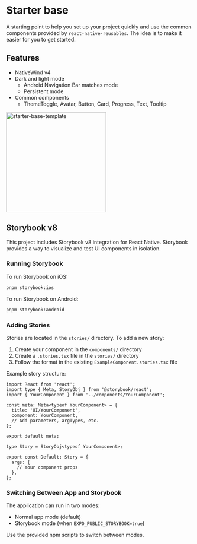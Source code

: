 # Starter base

A starting point to help you set up your project quickly and use the common components provided by `react-native-reusables`. The idea is to make it easier for you to get started.

## Features

- NativeWind v4
- Dark and light mode
  - Android Navigation Bar matches mode
  - Persistent mode
- Common components
  - ThemeToggle, Avatar, Button, Card, Progress, Text, Tooltip

<img src="https://github.com/mrzachnugent/react-native-reusables/assets/63797719/42c94108-38a7-498b-9c70-18640420f1bc"
     alt="starter-base-template"
     style="width:270px;" />

## Storybook v8

This project includes Storybook v8 integration for React Native. Storybook provides a way to visualize and test UI components in isolation.

### Running Storybook

To run Storybook on iOS:

```bash
pnpm storybook:ios
```

To run Storybook on Android:

```bash
pnpm storybook:android
```

### Adding Stories

Stories are located in the `stories/` directory. To add a new story:

1. Create your component in the `components/` directory
2. Create a `.stories.tsx` file in the `stories/` directory
3. Follow the format in the existing `ExampleComponent.stories.tsx` file

Example story structure:

```tsx
import React from 'react';
import type { Meta, StoryObj } from '@storybook/react';
import { YourComponent } from '../components/YourComponent';

const meta: Meta<typeof YourComponent> = {
  title: 'UI/YourComponent',
  component: YourComponent,
  // Add parameters, argTypes, etc.
};

export default meta;

type Story = StoryObj<typeof YourComponent>;

export const Default: Story = {
  args: {
    // Your component props
  },
};
```

### Switching Between App and Storybook

The application can run in two modes:
- Normal app mode (default)
- Storybook mode (when `EXPO_PUBLIC_STORYBOOK=true`)

Use the provided npm scripts to switch between modes.
